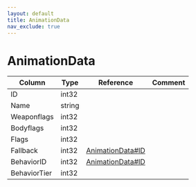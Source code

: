 ```yaml
---
layout: default
title: AnimationData
nav_exclude: true
---
```

# AnimationData

| Column | Type | Reference | Comment |
|--------|------|-----------|---------|
|ID|int32|||
|Name|string|||
|Weaponflags|int32|||
|Bodyflags|int32|||
|Flags|int32|||
|Fallback|int32|[AnimationData#ID](AnimationData)||
|BehaviorID|int32|[AnimationData#ID](AnimationData)||
|BehaviorTier|int32|||
